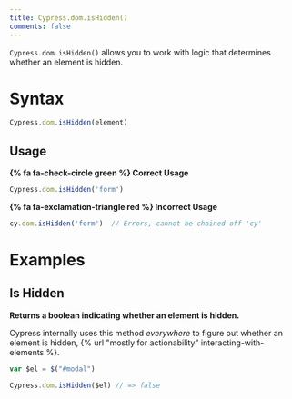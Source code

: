 ```yaml
---
title: Cypress.dom.isHidden()
comments: false
---
```




`Cypress.dom.isHidden()` allows you to work with logic that determines whether an element is hidden.

# Syntax

```javascript
Cypress.dom.isHidden(element)
```

## Usage

**{% fa fa-check-circle green %} Correct Usage**

```javascript
Cypress.dom.isHidden('form')
```

**{% fa fa-exclamation-triangle red %} Incorrect Usage**

```javascript
cy.dom.isHidden('form')  // Errors, cannot be chained off 'cy'
```

# Examples

## Is Hidden

**Returns a boolean indicating whether an element is hidden.**

Cypress internally uses this method *everywhere* to figure out whether an element is hidden, {% url "mostly for actionability" interacting-with-elements %}.

```javascript
var $el = $("#modal")

Cypress.dom.isHidden($el) // => false
```
